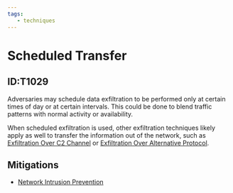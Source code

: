 ```yaml
---
tags:
   - techniques
---
```

# Scheduled Transfer
## ID:T1029
Adversaries may schedule data exfiltration to be performed only at certain times of day or at certain intervals. This could be done to blend traffic patterns with normal activity or availability.

When scheduled exfiltration is used, other exfiltration techniques likely apply as well to transfer the information out of the network, such as [Exfiltration Over C2 Channel](/mitre/techniques/T1041) or [Exfiltration Over Alternative Protocol](/mitre/techniques/T1048).
## Mitigations
* [Network Intrusion Prevention](mitigations/M1031)

